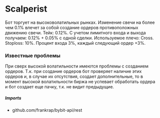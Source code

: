 # Scalperist
Бот торгует на высоковолатильных рынках. Изменение свечи на более чем 0.1% влечет за собой создание ордеров противоположных движению свечи. Тейк: 0.12%.
С учетом лимитного входа и выхода получаем: 0.12% + 0.05% с одной сделки.
Используемое плечо: Cross.
Stoploss: 10%.
Процент входа 3%, каждый следующий ордер +3%. 

### Известные проблемы
При сверх высокой волатильности имеются проблемы с созданием ордеров. Т.к. при создание ордеров бот проверяет наличие этих ордеров и, в случае их отсутствия, создает дополнительные, то в момент высокой волатильности биржа не успевает обработать ордера и бот создает еще пачку, т.к. не видит предыдущие.

##### Imports
- github.com/frankrap/bybit-api/rest
